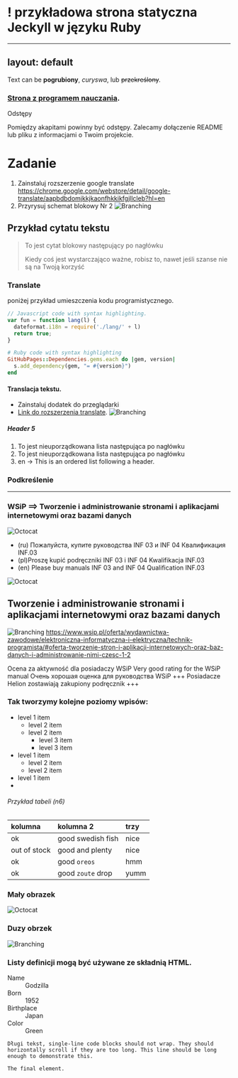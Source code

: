# ! przykładowa strona statyczna Jeckyll w języku Ruby
---
layout: default
---

Text can be **pogrubiony**, _curyswa_, lub ~~przekreślony~~.

### [Strona z programem nauczania](./another-page.html).
Odstępy

Pomiędzy akapitami powinny być odstępy. Zalecamy dołączenie README lub pliku z informacjami o Twoim projekcie.

# Zadanie
1. Zainstaluj rozszerzenie google translate https://chrome.google.com/webstore/detail/google-translate/aapbdbdomjkkjkaonfhkkikfgjllcleb?hl=en
2. Przyrysuj schemat blokowy Nr 2
![Branching](https://farm66.staticflickr.com/65535/52360422913_91aa35649f_b.jpg)


## Przykład cytatu tekstu

> To jest cytat blokowy następujący po nagłówku
>
> Kiedy coś jest wystarczająco ważne, robisz to, nawet jeśli szanse nie są na Twoją korzyść
> 
### Translate
poniżej przykład umieszczenia kodu programistycznego.

```js
// Javascript code with syntax highlighting.
var fun = function lang(l) {
  dateformat.i18n = require('./lang/' + l)
  return true;
}
```

```ruby
# Ruby code with syntax highlighting
GitHubPages::Dependencies.gems.each do |gem, version|
  s.add_dependency(gem, "= #{version}")
end
```
#### Translacja tekstu.

*   Zainstaluj dodatek do przeglądarki 
*   [Link do rozszerzenia translate](https://chrome.google.com/webstore/detail/google-translate/aapbdbdomjkkjkaonfhkkikfgjllcleb).
![Branching](https://farm66.staticflickr.com/65535/52360018706_c98cc782a5_b.jpg)

##### Header 5

1. To jest nieuporządkowana lista następująca po nagłówku
2.  To jest nieuporządkowana lista następująca po nagłówku
3.  en -> This is an ordered list following a header.

### Podkreślenie

* * *

### WSiP ==> Tworzenie i administrowanie stronami i aplikacjami internetowymi oraz bazami danych


![Octocat](https://www.wsip.pl/upload/2020/04/1613I5_okladka_.png)
* (ru) Пожалуйста, купите руководства INF 03 и INF 04 Квалификация INF.03
* (pl)Proszę kupić podręczniki INF 03 i INF 04
Kwalifikacja INF.03
* (en) Please buy manuals INF 03 and INF 04 Qualification INF.03

![Octocat](https://www.wsip.pl/upload/2020/04/1613K7.jpg)

## Tworzenie i administrowanie stronami i aplikacjami internetowymi oraz bazami danych
![Branching](https://www.wsip.pl/oferta/wydawnictwa-zawodowe/elektroniczna-informatyczna-i-elektryczna/technik-programista/#oferta-tworzenie-stron-i-aplikacji-internetowych-oraz-baz-danych-i-administrowanie-nimi-czesc-1-2)
https://www.wsip.pl/oferta/wydawnictwa-zawodowe/elektroniczna-informatyczna-i-elektryczna/technik-programista/#oferta-tworzenie-stron-i-aplikacji-internetowych-oraz-baz-danych-i-administrowanie-nimi-czesc-1-2

Ocena za aktywność dla posiadaczy WSiP 
Very good rating for the WSiP manual 
Очень хорошая оценка для руководства WSiP 
+++ Posiadacze Helion zostawiają zakupiony podręcznik +++

### Tak tworzymy kolejne poziomy wpisów:

- level 1 item
  - level 2 item
  - level 2 item
    - level 3 item
    - level 3 item
- level 1 item
  - level 2 item
  - level 2 item
- level 1 item
- 
###### Przykład tabeli (n6)

| kolumna       | kolumna 2          | trzy |
|:-------------|:------------------|:------|
| ok           | good swedish fish | nice  |
| out of stock | good and plenty   | nice  |
| ok           | good `oreos`      | hmm   |
| ok           | good `zoute` drop | yumm  |

### Mały obrazek
![Octocat](https://github.githubassets.com/images/icons/emoji/octocat.png)

### Duzy obrzek
![Branching](https://farm66.staticflickr.com/65535/52359137062_14e434a18e_b.jpg)

### Listy definicji mogą być używane ze składnią HTML.

<dl>
<dt>Name</dt>
<dd>Godzilla</dd>
<dt>Born</dt>
<dd>1952</dd>
<dt>Birthplace</dt>
<dd>Japan</dd>
<dt>Color</dt>
<dd>Green</dd>
</dl>

```
Długi tekst, single-line code blocks should not wrap. They should horizontally scroll if they are too long. This line should be long enough to demonstrate this.
```

```
The final element.
```
